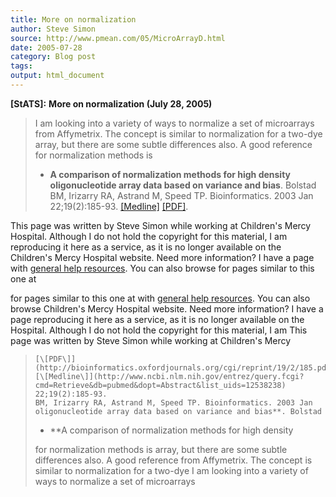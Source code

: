 ```yaml
---
title: More on normalization
author: Steve Simon
source: http://www.pmean.com/05/MicroArrayD.html
date: 2005-07-28
category: Blog post
tags: 
output: html_document
---
```

**[StATS]:** **More on normalization (July 28,
2005)**

> I am looking into a variety of ways to normalize a set of microarrays
> from Affymetrix. The concept is similar to normalization for a two-dye
> array, but there are some subtle differences also. A good reference
> for normalization methods is
>
> -   **A comparison of normalization methods for high density
>     oligonucleotide array data based on variance and bias**. Bolstad
>     BM, Irizarry RA, Astrand M, Speed TP. Bioinformatics. 2003 Jan
>     22;19(2):185-93.
>     [\[Medline\]](http://www.ncbi.nlm.nih.gov/entrez/query.fcgi?cmd=Retrieve&db=pubmed&dopt=Abstract&list_uids=12538238)
>     [\[PDF\]](http://bioinformatics.oxfordjournals.org/cgi/reprint/19/2/185.pdf).
>
This page was written by Steve Simon while working at Children\'s Mercy
Hospital. Although I do not hold the copyright for this material, I am
reproducing it here as a service, as it is no longer available on the
Children\'s Mercy Hospital website. Need more information? I have a page
with [general help resources](../GeneralHelp.html). You can also browse
for pages similar to this one at
<!---More--->
for pages similar to this one at
with [general help resources](../GeneralHelp.html). You can also browse
Children\'s Mercy Hospital website. Need more information? I have a page
reproducing it here as a service, as it is no longer available on the
Hospital. Although I do not hold the copyright for this material, I am
This page was written by Steve Simon while working at Children\'s Mercy
>
>     [\[PDF\]](http://bioinformatics.oxfordjournals.org/cgi/reprint/19/2/185.pdf).
>     [\[Medline\]](http://www.ncbi.nlm.nih.gov/entrez/query.fcgi?cmd=Retrieve&db=pubmed&dopt=Abstract&list_uids=12538238)
>     22;19(2):185-93.
>     BM, Irizarry RA, Astrand M, Speed TP. Bioinformatics. 2003 Jan
>     oligonucleotide array data based on variance and bias**. Bolstad
> -   **A comparison of normalization methods for high density
>
> for normalization methods is
> array, but there are some subtle differences also. A good reference
> from Affymetrix. The concept is similar to normalization for a two-dye
> I am looking into a variety of ways to normalize a set of microarrays

<!---Do not use
**[StATS]:** **More on normalization (July 28,
> I am looking into a variety of ways to normalize a set of microarrays
> from Affymetrix. The concept is similar to normalization for a two-dye
> array, but there are some subtle differences also. A good reference
> for normalization methods is
>
> -   **A comparison of normalization methods for high density
>     oligonucleotide array data based on variance and bias**. Bolstad
>     BM, Irizarry RA, Astrand M, Speed TP. Bioinformatics. 2003 Jan
>     22;19(2):185-93.
>     [\[Medline\]](http://www.ncbi.nlm.nih.gov/entrez/query.fcgi?cmd=Retrieve&db=pubmed&dopt=Abstract&list_uids=12538238)
>     [\[PDF\]](http://bioinformatics.oxfordjournals.org/cgi/reprint/19/2/185.pdf).
>
This page was written by Steve Simon while working at Children\'s Mercy
Hospital. Although I do not hold the copyright for this material, I am
reproducing it here as a service, as it is no longer available on the
Children\'s Mercy Hospital website. Need more information? I have a page
with [general help resources](../GeneralHelp.html). You can also browse
for pages similar to this one at
--->

